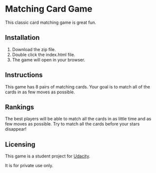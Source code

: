 # Matching Card Game

This classic card matching game is great fun.


## Installation

1. Download the zip file.
2. Double click the index.html file.
3. The game will open in your browser.

## Instructions

This game has 8 pairs of matching cards. Your goal is to match all of the cards in as few moves as possible.

## Rankings

The best players will be able to match all the cards in as little time and as few moves as possible. Try to match all the cards before your stars disappear!


## Licensing

This game is a student project for [Udacity](www.udacity.com).

It is for private use only.

